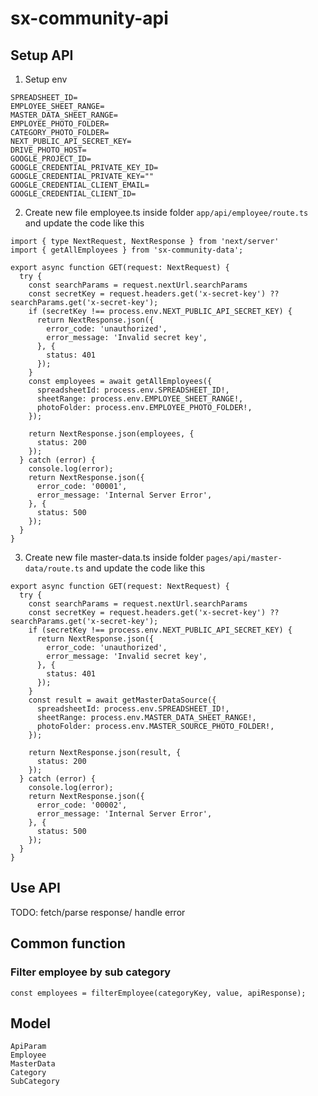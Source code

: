 # sx-community-api

## Setup API
1. Setup env
```
SPREADSHEET_ID=
EMPLOYEE_SHEET_RANGE=
MASTER_DATA_SHEET_RANGE=
EMPLOYEE_PHOTO_FOLDER=
CATEGORY_PHOTO_FOLDER=
NEXT_PUBLIC_API_SECRET_KEY=
DRIVE_PHOTO_HOST=
GOOGLE_PROJECT_ID=
GOOGLE_CREDENTIAL_PRIVATE_KEY_ID=
GOOGLE_CREDENTIAL_PRIVATE_KEY=""
GOOGLE_CREDENTIAL_CLIENT_EMAIL=
GOOGLE_CREDENTIAL_CLIENT_ID=

```

2. Create new file employee.ts inside folder `app/api/employee/route.ts` and update the code like this
```
import { type NextRequest, NextResponse } from 'next/server'
import { getAllEmployees } from 'sx-community-data';
 
export async function GET(request: NextRequest) {
  try {
    const searchParams = request.nextUrl.searchParams
    const secretKey = request.headers.get('x-secret-key') ?? searchParams.get('x-secret-key');
    if (secretKey !== process.env.NEXT_PUBLIC_API_SECRET_KEY) {
      return NextResponse.json({
        error_code: 'unauthorized',
        error_message: 'Invalid secret key',
      }, {
        status: 401
      });
    }
    const employees = await getAllEmployees({
      spreadsheetId: process.env.SPREADSHEET_ID!,
      sheetRange: process.env.EMPLOYEE_SHEET_RANGE!,
      photoFolder: process.env.EMPLOYEE_PHOTO_FOLDER!,
    });
   
    return NextResponse.json(employees, {
      status: 200
    });
  } catch (error) {
    console.log(error);
    return NextResponse.json({
      error_code: '00001',
      error_message: 'Internal Server Error',
    }, {
      status: 500
    });
  }
}
```

3. Create new file master-data.ts inside folder `pages/api/master-data/route.ts` and update the code like this
```
export async function GET(request: NextRequest) {
  try {
    const searchParams = request.nextUrl.searchParams
    const secretKey = request.headers.get('x-secret-key') ?? searchParams.get('x-secret-key');
    if (secretKey !== process.env.NEXT_PUBLIC_API_SECRET_KEY) {
      return NextResponse.json({
        error_code: 'unauthorized',
        error_message: 'Invalid secret key',
      }, {
        status: 401
      });
    }
    const result = await getMasterDataSource({
      spreadsheetId: process.env.SPREADSHEET_ID!,
      sheetRange: process.env.MASTER_DATA_SHEET_RANGE!,
      photoFolder: process.env.MASTER_SOURCE_PHOTO_FOLDER!,
    });
   
    return NextResponse.json(result, {
      status: 200
    });
  } catch (error) {
    console.log(error);
    return NextResponse.json({
      error_code: '00002',
      error_message: 'Internal Server Error',
    }, {
      status: 500
    });
  }
}
```


## Use API 

TODO: fetch/parse response/ handle error

## Common function

### Filter employee by sub category
```
const employees = filterEmployee(categoryKey, value, apiResponse);
```


## Model

```
ApiParam
Employee
MasterData
Category
SubCategory
```
